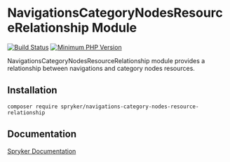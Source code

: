 # NavigationsCategoryNodesResourceRelationship Module
[![Build Status](https://travis-ci.org/spryker/navigations-category-nodes-resource-relationship.svg)](https://travis-ci.org/spryker/navigations-category-nodes-resource-relationship)
[![Minimum PHP Version](https://img.shields.io/badge/php-%3E%3D%207.2-8892BF.svg)](https://php.net/)

NavigationsCategoryNodesResourceRelationship module provides a relationship between navigations and category nodes resources.

## Installation

```
composer require spryker/navigations-category-nodes-resource-relationship
```

## Documentation

[Spryker Documentation](https://documentation.spryker.com/module_guide/overview.htm)
